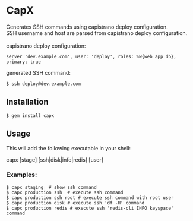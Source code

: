 # CapX

Generates SSH commands using capistrano deploy configuration. \
SSH username and host are parsed from capistrano deploy configuration. \
\
capistrano deploy configuration:

    server 'dev.example.com', user: 'deploy', roles: %w{web app db}, primary: true
generated SSH command:

    $ ssh deploy@dev.example.com

## Installation


    $ gem install capx


## Usage



This will add the following executable in your shell:


capx [stage] [ssh|disk|info|redis] [user]


### Examples:

    $ capx staging  # show ssh command
    $ capx production ssh  # execute ssh command
    $ capx production ssh root # execute ssh command with root user
    $ capx production disk # execute ssh 'df -H' command
    $ capx production redis # execute ssh 'redis-cli INFO keyspace' command